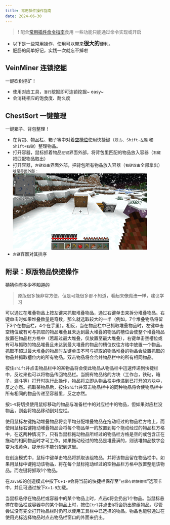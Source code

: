```yaml
---
title: 常用插件操作指南
date: 2024-06-30
---
```


>! 配合[常用插件命令指南](commands.md)食用
> 一些功能只能通过命令实现或开启

* 以下是一些常用操作，使用可以带来<big>**很大的**</big>便利。
* 肥肠的简单好记，实践一次就忘不掉啦

## VeinMiner 连锁挖掘
一键砍树挖矿！

* 使用对应工具，`潜行`挖掘即可连锁挖掘~ easy~
* 会消耗相应的饱食度、耐久度

## ChestSort 一键整理
一键箱子、背包整理！
* 在背包、物品栏、箱子等中对着<u>空槽位</u>使用快捷键（`双击`、`Shift-左键` 和 `Shift+右键`）整理物品。
* 打开容器，鼠标抓着物品`左键`界面外部，将背包里匹配的物品放入容器（`右键`把匹配物品取出）
* 打开容器，`左键双击`界面外部，把背包所有物品放入容器（`右键双击`全部拿出）
<small>啥是界面外部：</small>
![操作演示](../../assets/images/物品快速移动演示.gif)
* `左键`容器对其排序

## 附录：原版物品快捷操作

~~猜猜你有多少不知道的~~
> 原版很多操非常方便，但是可能很多都不知道，~~看起来像魔法一样~~，建议学习

可以通过在堆叠物品上按左键来抓取堆叠物品，通过右键单击来拆分堆叠物品。右键单击时如果堆叠数量是奇数，那么就选取较大的一半（例如，7个堆叠物品将留下3个在物品栏，4个在手里）。相反，当在物品栏中已抓取堆叠物品时，左键单击空槽位或有可与抓取的物品堆叠且未达到最大堆叠的物品的槽位会使整个堆叠物品放置在物品栏方格中（若超过最大堆叠，仅放置至最大堆叠），右键单击空槽位或有可与抓取的物品堆叠且未达到最大堆叠的物品的槽位仅往方格中放置一个物品。抓取不超过最大堆叠的物品时左键单击不可与抓取的物品堆叠的物品会放置抓取的物品并抓取槽位内的所有物品。双击物品将会合并物品栏中的所有相同物品。

按住`shift`并点击物品栏中的某物品将会使此物品从物品栏中迅速传递到快捷栏中，反过来也可以将物品传回物品栏。当拥有物品格的方块（工作台，铁砧，箱子，漏斗等）打开时执行此操作，物品将立即从物品栏中传递到已打开的方块中，反之亦然。抓取某物品后，按住`Shift`并双击物品栏中的同种物品将会使物品栏中所有相同的物品传递至容器里，反之亦然。

按`1`-`9`将切换使用鼠标移动的物品与准备栏中的对应栏中的物品，但如果对应栏没物品，则会将物品移动到对应栏。

使用鼠标左键拖动堆叠物品将会平均分配堆叠物品在拖动经过的物品栏方格上，而使用鼠标右键拖动堆叠物品会将每个物品单一的放置到每个拖动经过的物品栏方格中，在这两种情况下，只有当鼠标拖动物品所经过的物品栏方格是空的或包含正在拖动的相同物品时才可工作。如果拖动经过的物品是堆叠满的，则该堆物品数字会变为浅黄色，提示你不能分配到这里。

在创造模式中，鼠标中键单击物品将抓取该组物品，并将该物品留在物品栏中。如果用鼠标中键拖动该物品，将在每个鼠标拖动经过的空物品栏方格中放置整组该物品。而左键将抓取1个物品。

在`Java版`的创造模式中按下`C`+`1-9`会将当前的快捷栏保存至“`已保存的快捷栏`”选项卡中，并且可通过按下`X`+`1-9`加载。

当鼠标悬停在物品栏或容器中的某个物品上时，点击`Q`将会扔出1个物品。当鼠标悬停在物品栏或容器中的某个物品上时，按住`Ctrl`并点击`Q`将会扔出整组物品。尽管尝试没有完全打开物品栏时仍可以使用工具栏中已选择的物品。物品也能够通过在使用光标选择物品时点击物品栏窗口的外面来扔出。


[def]: https://proxy.spigotmc.org/c7e0485c776f4aab5a2b0d908ad904e7881083df?url=http%3A%2F%2Fapi.jeff-media.de%2Fchestsort%2Fspigotmc%2Fimg%2Ffillchest.gif
